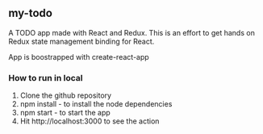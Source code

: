 ## my-todo

A TODO app made with React and Redux.
This is an effort to get hands on Redux state management binding for React.

App is boostrapped with create-react-app

### How to run in local
1. Clone the github repository
2. npm install - to install the node dependencies
3. npm start - to start the app
4. Hit http://localhost:3000 to see the action